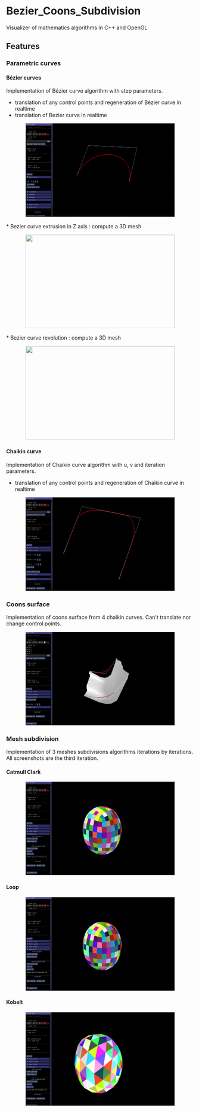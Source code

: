 # Bezier_Coons_Subdivision

Visualizer of mathematics algorithms in C++ and OpenGL

## Features

### Parametric curves

#### Bézier curves

Implementation of Bézier curve algorithm with step parameters.
* translation of any control points and regeneration of Bézier curve in realtime
* translation of Bezier curve in realtime
<p align="middle">
  <img width="400" height="250" src="/Bezier/screenshots/BeziersCurve.png">
</p>
* Bezier curve extrusion in Z axis : compute a 3D mesh
<p align="middle">
  <img width="400" height="250" src="/Bezier/screenshots/BeziersExtrude.png">
</p>
* Bezier curve revolution : compute a 3D mesh
<p align="middle">
  <img width="400" height="250" src="/Bezier/screenshots/BeziersRevolution.png">
</p>

#### Chaikin curve

Implementation of Chaikin curve algorithm with u, v and iteration parameters.
* translation of any control points and regeneration of Chaikin curve in realtime
<p align="middle">
  <img width="400" height="250" src="/Bezier/screenshots/ChaikinCurve.png">
</p>

### Coons surface

Implementation of coons surface from 4 chaikin curves. Can't translate nor change control points.
<p align="middle">
  <img width="400" height="250" src="/Bezier/screenshots/Coons.png">
</p>

### Mesh subdivision

Implementation of 3 meshes subdivisions algorithms iterations by iterations. All screenshots are the third iteration.

#### Catmull Clark 

<p align="middle">
  <img width="400" height="250" src="/Bezier/screenshots/CatmullClark-3Iter.png">
</p>

#### Loop 

<p align="middle">
  <img width="400" height="250" src="/Bezier/screenshots/CatmullClark-3Iter.png">
</p>

#### Kobelt

<p align="middle">
  <img width="400" height="250" src="/Bezier/screenshots/Kobetl-3Iter.png">
</p>
